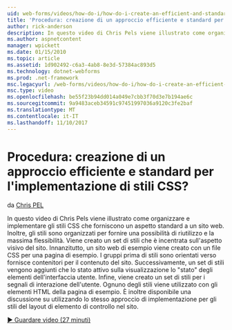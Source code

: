 ```yaml
---
uid: web-forms/videos/how-do-i/how-do-i-create-an-efficient-and-standardized-approach-for-implementing-css-styles
title: 'Procedura: creazione di un approccio efficiente e standard per l''implementazione di stili CSS? | Microsoft Docs'
author: rick-anderson
description: In questo video di Chris Pels viene illustrato come organizzare e implementare gli stili CSS che forniscono un aspetto standard a un sito web. Inoltre, gli stili sono...
ms.author: aspnetcontent
manager: wpickett
ms.date: 01/15/2010
ms.topic: article
ms.assetid: 1d902492-c6a3-4ab8-8e3d-57384ac893d5
ms.technology: dotnet-webforms
ms.prod: .net-framework
msc.legacyurl: /web-forms/videos/how-do-i/how-do-i-create-an-efficient-and-standardized-approach-for-implementing-css-styles
msc.type: video
ms.openlocfilehash: be55f23b94dd014a049e7cbb3f70d3e7b194ae6c
ms.sourcegitcommit: 9a9483aceb34591c97451997036a9120c3fe2baf
ms.translationtype: MT
ms.contentlocale: it-IT
ms.lasthandoff: 11/10/2017
---
```

<a name="how-do-i-create-an-efficient-and-standardized-approach-for-implementing-css-styles"></a>Procedura: creazione di un approccio efficiente e standard per l'implementazione di stili CSS?
====================
da [Chris PEL](https://twitter.com/chrispels)

In questo video di Chris Pels viene illustrato come organizzare e implementare gli stili CSS che forniscono un aspetto standard a un sito web. Inoltre, gli stili sono organizzati per fornire una possibilità di riutilizzo e la massima flessibilità. Viene creato un set di stili che è incentrata sull'aspetto visivo del sito. Innanzitutto, un sito web di esempio viene creato con un file CSS per una pagina di esempio. I gruppi prima di stili sono orientati verso fornisce contenitori per il contenuto del sito. Successivamente, un set di stili vengono aggiunti che lo stato attivo sulla visualizzazione lo "stato" degli elementi dell'interfaccia utente. Infine, viene creato un set di stili per i segnali di interazione dell'utente. Ognuno degli stili viene utilizzato con gli elementi HTML della pagina di esempio. È inoltre disponibile una discussione su utilizzando lo stesso approccio di implementazione per gli stili del layout di elemento di controllo nel sito.

[&#9654; Guardare video (27 minuti)](https://channel9.msdn.com/Blogs/ASP-NET-Site-Videos/how-do-i-create-an-efficient-and-standardized-approach-for-implementing-css-styles)
